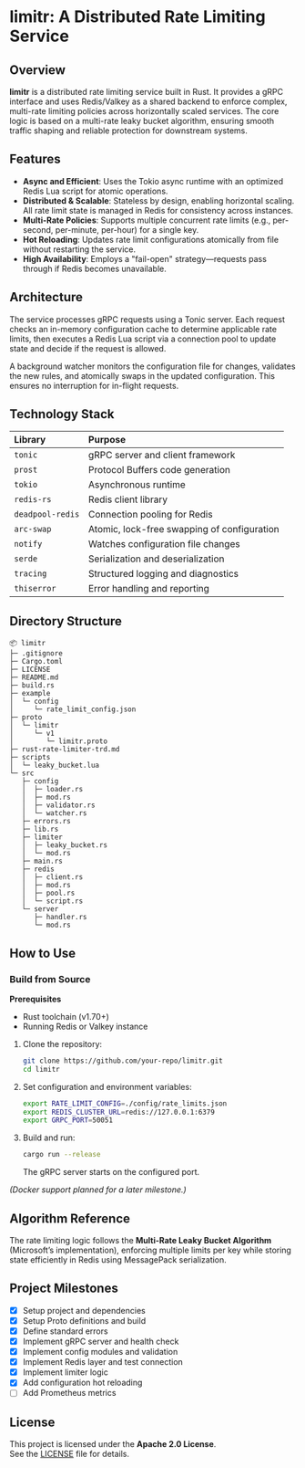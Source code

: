 # limitr: A Distributed Rate Limiting Service

## Overview

**limitr** is a distributed rate limiting service built in Rust. It provides a gRPC interface and uses Redis/Valkey as a shared backend to enforce complex, multi-rate limiting policies across horizontally scaled services. The core logic is based on a multi-rate leaky bucket algorithm, ensuring smooth traffic shaping and reliable protection for downstream systems.

## Features

* **Async and Efficient**: Uses the Tokio async runtime with an optimized Redis Lua script for atomic operations.
* **Distributed & Scalable**: Stateless by design, enabling horizontal scaling. All rate limit state is managed in Redis for consistency across instances.
* **Multi-Rate Policies**: Supports multiple concurrent rate limits (e.g., per-second, per-minute, per-hour) for a single key.
* **Hot Reloading**: Updates rate limit configurations atomically from file without restarting the service.
* **High Availability**: Employs a "fail-open" strategy—requests pass through if Redis becomes unavailable.

## Architecture

The service processes gRPC requests using a Tonic server. Each request checks an in-memory configuration cache to determine applicable rate limits, then executes a Redis Lua script via a connection pool to update state and decide if the request is allowed.

A background watcher monitors the configuration file for changes, validates the new rules, and atomically swaps in the updated configuration. This ensures no interruption for in-flight requests.

## Technology Stack

| Library | Purpose |
| :--- | :--- |
| `tonic` | gRPC server and client framework |
| `prost` | Protocol Buffers code generation |
| `tokio` | Asynchronous runtime |
| `redis-rs` | Redis client library |
| `deadpool-redis` | Connection pooling for Redis |
| `arc-swap` | Atomic, lock-free swapping of configuration |
| `notify` | Watches configuration file changes |
| `serde` | Serialization and deserialization |
| `tracing` | Structured logging and diagnostics |
| `thiserror` | Error handling and reporting |

## Directory Structure

```
📦 limitr
├─ .gitignore
├─ Cargo.toml
├─ LICENSE
├─ README.md
├─ build.rs
├─ example
│  └─ config
│     └─ rate_limit_config.json
├─ proto
│  └─ limitr
│     └─ v1
│        └─ limitr.proto
├─ rust-rate-limiter-trd.md
├─ scripts
│  └─ leaky_bucket.lua
└─ src
   ├─ config
   │  ├─ loader.rs
   │  ├─ mod.rs
   │  ├─ validator.rs
   │  └─ watcher.rs
   ├─ errors.rs
   ├─ lib.rs
   ├─ limiter
   │  ├─ leaky_bucket.rs
   │  └─ mod.rs
   ├─ main.rs
   ├─ redis
   │  ├─ client.rs
   │  ├─ mod.rs
   │  ├─ pool.rs
   │  └─ script.rs
   └─ server
      ├─ handler.rs
      └─ mod.rs
```

## How to Use

### Build from Source

**Prerequisites**  
* Rust toolchain (v1.70+)  
* Running Redis or Valkey instance  

1. Clone the repository:

   ```bash
   git clone https://github.com/your-repo/limitr.git
   cd limitr
   ```

2. Set configuration and environment variables:

   ```bash
   export RATE_LIMIT_CONFIG=./config/rate_limits.json
   export REDIS_CLUSTER_URL=redis://127.0.0.1:6379
   export GRPC_PORT=50051
   ```

3. Build and run:

   ```bash
   cargo run --release
   ```

   The gRPC server starts on the configured port.

*(Docker support planned for a later milestone.)*

## Algorithm Reference

The rate limiting logic follows the **Multi-Rate Leaky Bucket Algorithm** (Microsoft’s implementation), enforcing multiple limits per key while storing state efficiently in Redis using MessagePack serialization.

## Project Milestones

* [x] Setup project and dependencies  
* [x] Setup Proto definitions and build  
* [x] Define standard errors  
* [x] Implement gRPC server and health check  
* [x] Implement config modules and validation  
* [x] Implement Redis layer and test connection  
* [x] Implement limiter logic  
* [x] Add configuration hot reloading  
* [ ] Add Prometheus metrics

## License

This project is licensed under the **Apache 2.0 License**.  
See the [LICENSE](./LICENSE) file for details.
